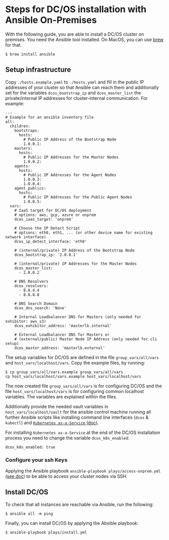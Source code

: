 # Steps for DC/OS installation with Ansible On-Premises

With the following guide, you are able to install a DC/OS cluster on premises. You need the Ansible tool installed.
On MacOS, you can use [brew](https://brew.sh/) for that.

```shell
$ brew install ansible
```

## Setup infrastructure

Copy `./hosts.example.yaml` to `./hosts.yaml` and fill in the public IP addresses of your cluster so that Ansible can reach them and additionally set for the variables `dcos_bootstrap_ip` and `dcos_master_list` the private/internal IP addresses for cluster-internal communication. For example:

```
---
# Example for an ansible inventory file
all:
  children:
    bootstraps:
      hosts:
        # Public IP Address of the Bootstrap Node
        1.0.0.1:
    masters:
      hosts:
        # Public IP Addresses for the Master Nodes
        1.0.0.2:
    agents:
      hosts:
        # Public IP Addresses for the Agent Nodes
        1.0.0.3:
        1.0.0.4:
    agent_publics:
      hosts:
        # Public IP Addresses for the Public Agent Nodes
        1.0.0.5:
  vars:
    # IaaS target for DC/OS deployment
    # options: aws, gcp, azure or onprem
    dcos_iaas_target: 'onprem'

    # Choose the IP Detect Script
    # options: eth0, eth1, ... (or other device name for existing network interface)
    dcos_ip_detect_interface: 'eth0'

    # (internal/private) IP Address of the Bootstrap Node
    dcos_bootstrap_ip: '2.0.0.1'

    # (internal/private) IP Addresses for the Master Nodes
    dcos_master_list:
      - 2.0.0.2

    # DNS Resolvers
    dcos_resolvers:
      - 8.8.4.4
      - 8.8.8.8

    # DNS Search Domain
    dcos_dns_search: 'None'

    # Internal Loadbalancer DNS for Masters (only needed for exhibitor: aws_s3)
    dcos_exhibitor_address: 'masterlb.internal'

    # External Loadbalancer DNS for Masters or 
    # (external/public) Master Node IP Address (only needed for cli setup) 
    dcos_master_address: 'masterlb.external'
```

The setup variables for DC/OS are defined in the file `group_vars/all/vars` and `host_vars/localhost/vars`. Copy the example files, by running:

```shell
$ cp group_vars/all/vars.example group_vars/all/vars
cp host_vars/localhost/vars.example host_vars/localhost/vars
```

The now created file `group_vars/all/vars` is for configuring DC/OS and the file `host_vars/localhost/vars` is for configuring common localhost variables. The variables are explained within the files.

Additionally provide the needed vault variables in `host_vars/localhost/vault` for the ansible control machine running all further Ansible scripts like installing command line interfaces (`dcos` & `kubectl`) and [`Kubernetes as-a-Service` (doc)](docs/INSTALL_KUBERNETES.md). 

For installing `Kubernetes as-a-Service` at the end of the DC/OS installation process you need to change the variable `dcos_k8s_enabled`:

```
dcos_k8s_enabled: true
```

### Configure your ssh Keys

Applying the Ansible playbook `ansible-playbook plays/access-onprem.yml` ([see doc](docs/ACCESS_ONPREM.md)) to be able to access your cluster nodes via SSH.

## Install DC/OS

To check that all instances are reachable via Ansible, run the following:

```shell
$ ansible all -m ping
```

Finally, you can install DC/OS by applying the Absible playbook:

```shell
$ ansible-playbook plays/install.yml
```
